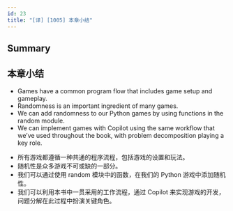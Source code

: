 ```yaml
---
id: 23
title: "[译] [1005] 本章小结"
---
```



## Summary
## 本章小结

* Games have a common program flow that includes game setup and gameplay.
* Randomness is an important ingredient of many games.
* We can add randomness to our Python games by using functions in the random module.
* We can implement games with Copilot using the same workflow that we’ve used throughout the book, with problem decomposition playing a key role.

<!-- -->

* 所有游戏都遵循一种共通的程序流程，包括游戏的设置和玩法。
* 随机性是众多游戏不可或缺的一部分。
* 我们可以通过使用 random 模块中的函数，在我们的 Python 游戏中添加随机性。
* 我们可以利用本书中一贯采用的工作流程，通过 Copilot 来实现游戏的开发，问题分解在此过程中扮演关键角色。
